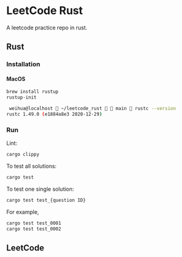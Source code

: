 # LeetCode Rust

A leetcode practice repo in rust.

## Rust

### Installation

#### MacOS

```bash
brew install rustup
rustup-init
```

```bash
 weihua@localhost  ~/leetcode_rust   main  rustc --version                                                    ✔  10092  08:36:54
rustc 1.49.0 (e1884a8e3 2020-12-29)
```

### Run

Lint:

```bash
cargo clippy
```

To test all solutions:

```bash
cargo test
```

To test one single solution:

```bash
cargo test test_{question ID}
```

For example,

```bash
cargo test test_0001
cargo test test_0002
```

## LeetCode

